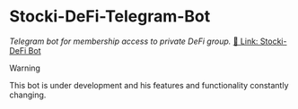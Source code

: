 # Stocki-DeFi-Telegram-Bot

_Telegram bot for membership access to private DeFi group._
[🔗 Link: Stocki-DeFi Bot](https://t.me/StockiDeFi_bot)

> [!WARNING]  
> This bot is under development and his features and functionality constantly changing.